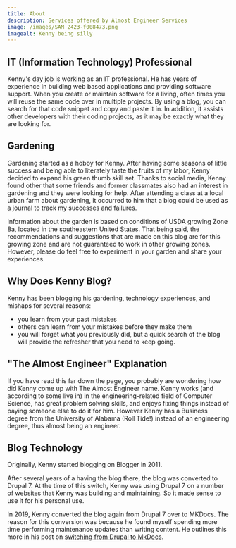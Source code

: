 ```yaml
---
title: About
description: Services offered by Almost Engineer Services
image: /images/SAM_2423-f008473.png
imagealt: Kenny being silly
---
```


## IT (Information Technology) Professional

Kenny's day job is working as an IT professional. He has years of experience in building web based applications and providing software support. When you create or maintain software for a living, often times you will reuse the same code over in multiple projects. By using a blog, you can search for that code snippet and copy and paste it in. In addition, it assists other developers with their coding projects, as it may be exactly what they are looking for.

## Gardening

Gardening started as a hobby for Kenny. After having some seasons of little success and being able to literately taste the fruits of my labor, Kenny decided to expand his green thumb skill set. Thanks to social media, Kenny found other that some friends and former classmates also had an interest in gardening and they were looking for help. After attending a class at a local urban farm about gardening, it occurred to him that a blog could be used as a journal to track my successes and failures.

Information about the garden is based on conditions of USDA growing Zone 8a, located in the southeastern United States. That being said, the recommendations and suggestions that are made on this blog are for this growing zone and are not guaranteed to work in other growing zones. However, please do feel free to experiment in your garden and share your experiences. 

## Why Does Kenny Blog?

Kenny has been blogging his gardening, technology experiences, and mishaps for several reasons: 

* you learn from your past mistakes 
* others can learn from your mistakes before they make them 
* you will forget what you previously did, but a quick search of the blog will provide the refresher that you need to keep going.

## "The Almost Engineer" Explanation

If you have read this far down the page, you probably are wondering how did Kenny come up with The Almost Engineer name. Kenny works (and according to some live in) in the engineering-related field of Computer Science, has great problem solving skills, and enjoys fixing things instead of paying someone else to do it for him. However Kenny has a Business degree from the University of Alabama (Roll Tide!) instead of an engineering degree, thus almost being an engineer.

## Blog Technology

Originally, Kenny started blogging on Blogger in 2011. 

After several years of a having the blog there, the blog was converted to
Drupal 7. At the time of this switch, Kenny was using Drupal 7 on a number 
of websites that Kenny was building and maintaining. So it made sense to use 
it for his personal use.

In 2019, Kenny converted the blog again from Drupal 7 over to MKDocs. The reason 
for this conversion was because he found myself spending more time performing 
maintenance updates than writing content. He outlines this more in his post on 
[switching from Drupal to MkDocs](/technology/2019.12.21-switched-blog-from-drupal-to-mkdocs).